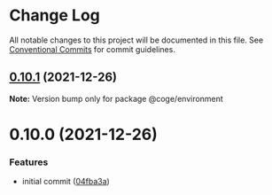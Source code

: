# Change Log

All notable changes to this project will be documented in this file.
See [Conventional Commits](https://conventionalcommits.org) for commit guidelines.

## [0.10.1](https://github.com/cogejs/coge/compare/@coge/environment@0.10.0...@coge/environment@0.10.1) (2021-12-26)

**Note:** Version bump only for package @coge/environment





# 0.10.0 (2021-12-26)


### Features

* initial commit ([04fba3a](https://github.com/cogejs/coge/commit/04fba3a3f5c8c7544243aeffbf933bb0dc4330b6))
